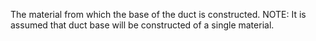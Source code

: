 ﻿The material from which the base of the duct is constructed.
NOTE: It is assumed that duct base will be constructed of a single material.

